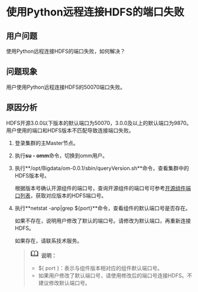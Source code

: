 # 使用Python远程连接HDFS的端口失败<a name="mrs_03_0046"></a>

## 用户问题<a name="section18305143583116"></a>

使用Python远程连接HDFS的端口失败，如何解决？

## 问题现象<a name="section117424454313"></a>

用户使用Python远程连接HDFS的50070端口失败。

## 原因分析<a name="section1237061220324"></a>

HDFS开源3.0.0以下版本的默认端口为50070，3.0.0及以上的默认端口为9870。用户使用的端口和HDFS版本不匹配导致连接端口失败。

1.  登录集群的主Master节点。
2.  执行**su - omm**命令，切换到omm用户。
3.  执行**/opt/Bigdata/om-0.0.1/sbin/queryVersion.sh**命令，查看集群中的HDFS版本号。

    根据版本号确认开源组件的端口号，查询开源组件的端口号可参考[开源组件端口列表](https://support.huaweicloud.com/usermanual-mrs/mrs_01_0504.html)，获取对应版本的HDFS端口号。

4.  执行**netstat -anp|grep $\{port\}**命令，查看组件的默认端口号是否存在。

    如果不存在，说明用户修改了默认的端口号。请修改为默认端口，再重新连接HDFS。

    如果存在，请联系技术服务。

    >![](public_sys-resources/icon-note.gif) **说明：** 
    >-   $\{ port \}：表示与组件版本相对应的组件默认端口号。
    >-   如果用户修改了默认端口号，请使用修改后的端口号连接HDFS。不建议修改默认端口号。


